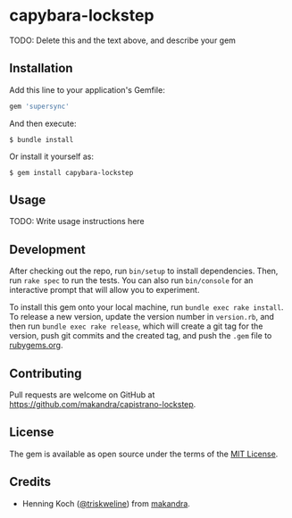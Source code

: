 # capybara-lockstep

TODO: Delete this and the text above, and describe your gem

## Installation

Add this line to your application's Gemfile:

```ruby
gem 'supersync'
```

And then execute:

    $ bundle install

Or install it yourself as:

    $ gem install capybara-lockstep

## Usage

TODO: Write usage instructions here

## Development

After checking out the repo, run `bin/setup` to install dependencies. Then, run `rake spec` to run the tests. You can also run `bin/console` for an interactive prompt that will allow you to experiment.

To install this gem onto your local machine, run `bundle exec rake install`. To release a new version, update the version number in `version.rb`, and then run `bundle exec rake release`, which will create a git tag for the version, push git commits and the created tag, and push the `.gem` file to [rubygems.org](https://rubygems.org).

## Contributing

Pull requests are welcome on GitHub at <https://github.com/makandra/capistrano-lockstep>.

## License

The gem is available as open source under the terms of the [MIT License](https://opensource.org/licenses/MIT).

## Credits

- Henning Koch ([@triskweline](https://twitter.com/triskweline)) from [makandra](https://makandra.com).
